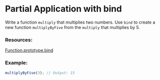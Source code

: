 # Partial Application with bind

Write a function `multiply` that multiplies two numbers. Use `bind` to create a new function `multiplyByFive` from the `multiply` that multiplies by 5.

### Resources:

[Function.prototype.bind](https://developer.mozilla.org/en-US/docs/Web/JavaScript/Reference/Global_Objects/Function/bind)

### Example:

```js
multiplyByFive(3); // Output: 15
```
